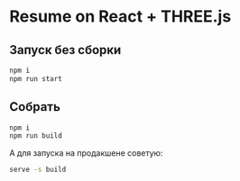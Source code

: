 # Resume on React + THREE.js

## Запуск без сборки

```bash
npm i
npm run start
```

## Собрать

```bash
npm i
npm run build
```

А для запуска на продакшене советую:

```bash
serve -s build
```
